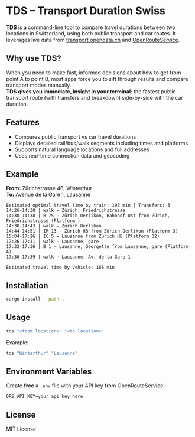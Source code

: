 # TDS – Transport Duration Swiss

**TDS** is a command-line tool to compare travel durations between two locations in Switzerland, using both public transport and car routes. It leverages live data from [transport.opendata.ch](https://transport.opendata.ch) and [OpenRouteService](https://openrouteservice.org).

## Why use TDS?

When you need to make fast, informed decisions about how to get from point A to point B, most apps force you to sift through results and compare transport modes manually.  
**TDS gives you immediate, insight in your terminal**: the fastest public transport route (with transfers and breakdown) side-by-side with the car duration.

## Features

- Compares public transport vs car travel durations
- Displays detailed rail/bus/walk segments including times and platforms
- Supports natural language locations and full addresses
- Uses real-time connection data and geocoding

## Example

**From:** Zürichstrasse 46, Winterthur  
**To:** Avenue de la Gare 1, Lausanne

```
Estimated optimal travel time by train: 193 min | Transfers: 3
14:26-14:30 | walk → Zürich, Friedrichstrasse
14:30-14:38 | B 75 → Zürich Oerlikon, Bahnhof Ost from Zürich, Friedrichstrasse (Platform )
14:38-14:43 | walk → Zürich Oerlikon
14:44-14:51 | IR 13 → Zürich HB from Zürich Oerlikon (Platform 3)
15:04-17:26 | IC 5 → Lausanne from Zürich HB (Platform 32)
17:26-17:31 | walk → Lausanne, gare
17:32-17:36 | B 1 → Lausanne, Georgette from Lausanne, gare (Platform A)
17:36-17:39 | walk → Lausanne, Av. de la Gare 1

Estimated travel time by vehicle: 166 min
```

## Installation

```sh
cargo install --path .
```

## Usage

```sh
tds "<from location>" "<to location>"
```

Example:

```sh
tds "Winterthur" "Lausanne"
```

## Environment Variables

Create **free** a `.env` file with your API key from OpenRouteService:

```
ORS_API_KEY=your_api_key_here
```

## License

MIT License
